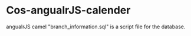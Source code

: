 # Cos-angualrJS-calender
angualrJS camel
"branch_information.sql" is a script file for the database.
